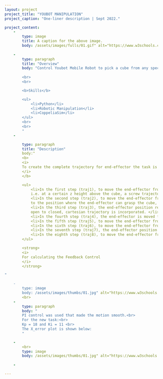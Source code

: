 ```yaml
---
layout: project
project_title: "YOUBOT MANIPULATION"
project_caption: "One-liner description | Sept 2022."

project_content:
    - 
        type: image
        title: A caption for the above image.
        body: /assets/images/fulls/01.gif" alt="https://www.w3schools.com/bootstrap4/paris.jpg
    
    -
        type: paragraph
        title: "Overview"
        body: "Control Youbot Mobile Robot to pick a cube from any specified position and place it at a goal position.
        
        <br>
        <br>

        <b>Skills</b>

        <ul>
            <li>Python</li>
            <li>Robotic Manipulation</li>
            <li>CoppeliaSim</li>
        </ul>
        <br>
        <br>
        "
    -

        type: paragraph
        title: "Description"
        body:"
        <b>
        <i>
        To create the complete trajectory for end-effector the task is divided into 8 steps for 8 separate trajectories
        </i>
        </b>

        <ul>
            <li>In the first step (traj1), to move the end-effector from its initial start position to the block but with a standoff 
            i.e. at a certain z height above the cube, a screw trajectory is incorporated. </li>
            <li>In the second step (traj2), to move the end-effector from the standoff position above the initial cube position 
            to the position where the end-effector can grasp the cube, a cartesian trajectory is incorporated so that it can move in a straight line.</li>
            <li>In the third step (traj3), the end-effector position remains the same though in that period the gripper position is changed from 
            open to closed, cartesian trajectory is incorporated. </li>
            <li>In the fourth step (traj4), the end-effector is moved from the position where it is grasping the cube to the standoff position above the initial cube position with the gripper being closed (i.e. holding the cube), cartesian trajectory is incorporated for it to move in a straight line. </li>
            <li>In the fifth step (traj5), to move the end-effector from the standoff position above the cube’s initial position to the standoff position above the cube’s final position, screw trajectory is incorporated. </li>
            <li>In the sixth step (traj6), to move the end-effector from the standoff position above the cube’s final position to the cube’s final or goal position, cartesian trajectory is incorporated. </li>
            <li>In the seventh step (traj7), the end-effector position remains the same though in that period the gripper position is changed from closed to open, cartesian trajectory is incorporated. </li>
            <li>In the eighth step (traj8), to move the end-effector from cube’s final or goal position to the standoff position at a certain z height above the cube’s final or goal position, cartesian trajectory is incorporated.</li>
        </ul>

        <strong>
        <i>
        For calculating the Feedback Control       
        </i>
        </strong>

"

    - 
        type: image
        body: /assets/images/thumbs/01.jpg" alt="https://www.w3schools.com/bootstrap4/paris.jpg
        <br>
    -
        type: paragraph
        body: "
        PI control was used that made the motion smooth.<br> 
        For the new task:<br>
        Kp = 18 and Ki = 11 <br>
        The X_error plot is shown below:
        "

    -
        <br>
        type: image
        body: /assets/images/thumbs/01.jpg" alt="https://www.w3schools.com/bootstrap4/paris.jpg
    
    -

---
```

